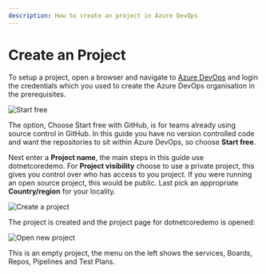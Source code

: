 ```yaml
---
description: How to create an project in Azure DevOps
---
```


# Create an Project

 To setup a project, open a browser and navigate to [Azure DevOps](http://dev.azure.com/) and login the credentials which you used to create the Azure DevOps organisation in the prerequisites.

![Start free](https://csprodstorage001.blob.core.windows.net/blog/step1-azuredevops-createorg.png)

The option, Choose Start free with GitHub, is for teams already using source control in GitHub. In this guide you have no version controlled code and want the repositories to sit within Azure DevOps, so choose **Start free**.

Next enter a **Project name**, the main steps in this guide use dotnetcoredemo. For **Project visibility** choose to use a private project, this gives you control over who has access to you project. If you were running an open source project, this would be public. Last pick an appropriate **Country/region** for your locality.

![Create a project](https://csprodstorage001.blob.core.windows.net/blog/step1-azuredevops-createproject.png)

The project is created and the project page for dotnetcoredemo is opened:

![Open new project](https://csprodstorage001.blob.core.windows.net/blog/step1-azuredevops-emptyproject.png)

This is an empty project, the menu on the left shows the services, Boards, Repos, Pipelines and Test Plans. 

